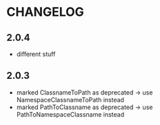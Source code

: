 # CHANGELOG

## 2.0.4

- different stuff

## 2.0.3

- marked ClassnameToPath as deprecated -> use NamespaceClassnameToPath instead
- marked PathToClassname as deprecated -> use PathToNamespaceClassname instead